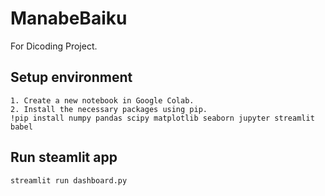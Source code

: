 # ManabeBaiku
For Dicoding Project.

## Setup environment

```
1. Create a new notebook in Google Colab.
2. Install the necessary packages using pip.
!pip install numpy pandas scipy matplotlib seaborn jupyter streamlit babel
```

## Run steamlit app

```
streamlit run dashboard.py
```
